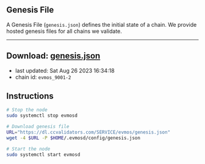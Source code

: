 ## Genesis File
A Genesis File (`genesis.json`) defines the initial state of a chain. We provide hosted genesis files for all chains we validate.

---
**Download: [genesis.json](https://dl.ccvalidators.com/SERVICE/evmos/genesis.json)**
---

- last updated: Sat Aug 26 2023 16:34:18
- chain id: `evmos_9001-2`

## Instructions
```sh
# Stop the node
sudo systemctl stop evmosd

# Download genesis file
URL="https://dl.ccvalidators.com/SERVICE/evmos/genesis.json"
wget -4 $URL -P $HOME/.evmosd/config/genesis.json

# Start the node
sudo systemctl start evmosd
```

